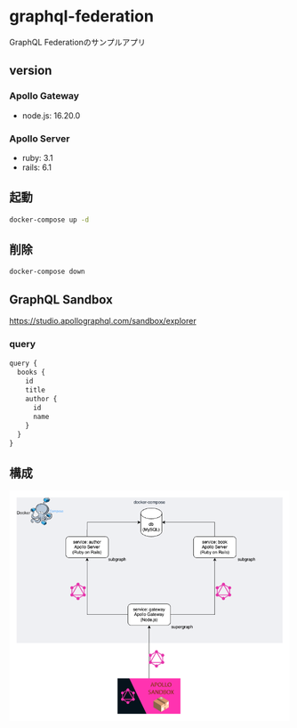 # graphql-federation

GraphQL Federationのサンプルアプリ

## version
### Apollo Gateway
- node.js: 16.20.0

### Apollo Server
- ruby: 3.1
- rails: 6.1

## 起動
```bash
docker-compose up -d
```

## 削除
```bash
docker-compose down
```

## GraphQL Sandbox

https://studio.apollographql.com/sandbox/explorer

### query

```
query {
  books {
    id
    title
    author {
      id
      name
    }
  }
}
```


## 構成
![image](assets/graphql-federation.drawio.png)
